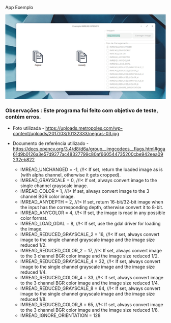 App Exemplo

![](app.gif)



### Observações : Este programa foi feito com objetivo de teste, contém erros.


* Foto utilizada - https://uploads.metropoles.com/wp-content/uploads/2017/03/10132333/negras-03.jpg

* Documento de referência utilizado - https://docs.opencv.org/3.4/d8/d6a/group__imgcodecs__flags.html#gga61d9b0126a3e57d9277ac48327799c80af660544735200cbe942eea09232eb822

    * IMREAD_UNCHANGED            = -1, //!< If set, return the loaded image as is (with alpha channel, otherwise it gets cropped).
    * IMREAD_GRAYSCALE            = 0,  //!< If set, always convert image to the single channel grayscale image.
    * IMREAD_COLOR                = 1,  //!< If set, always convert image to the 3 channel BGR color image.
    * IMREAD_ANYDEPTH             = 2,  //!< If set, return 16-bit/32-bit image when the input has the corresponding depth, otherwise convert it to 8-bit.
    * IMREAD_ANYCOLOR             = 4,  //!< If set, the image is read in any possible color format.
    * IMREAD_LOAD_GDAL            = 8,  //!< If set, use the gdal driver for loading the image.
    * IMREAD_REDUCED_GRAYSCALE_2  = 16, //!< If set, always convert image to the single channel grayscale image and the image size reduced 1/2.
    * IMREAD_REDUCED_COLOR_2      = 17, //!< If set, always convert image to the 3 channel BGR color image and the image size reduced 1/2.
    * IMREAD_REDUCED_GRAYSCALE_4  = 32, //!< If set, always convert image to the single channel grayscale image and the image size reduced 1/4.
    * IMREAD_REDUCED_COLOR_4      = 33, //!< If set, always convert image to the 3 channel BGR color image and the image size reduced 1/4.
    * IMREAD_REDUCED_GRAYSCALE_8  = 64, //!< If set, always convert image to the single channel grayscale image and the image size reduced 1/8.
    * IMREAD_REDUCED_COLOR_8      = 65, //!< If set, always convert image to the 3 channel BGR color image and the image size reduced 1/8.
    * IMREAD_IGNORE_ORIENTATION   = 128